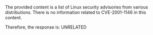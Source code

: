 The provided content is a list of Linux security advisories from various distributions. There is no information related to CVE-2001-1146 in this content.

Therefore, the response is: UNRELATED